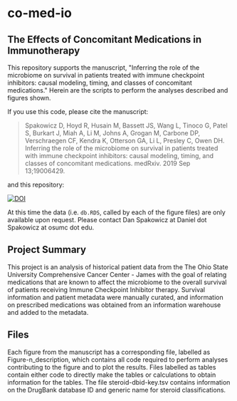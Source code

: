 # co-med-io
## The Effects of Concomitant Medications in Immunotherapy 

This repository supports the manuscript, "Inferring the role of the microbiome on survival in patients treated with immune checkpoint inhibitors: causal modeling, timing, and classes of concomitant medications." Herein are the scripts to perform the analyses described and figures shown.

If you use this code, please cite the manuscript:

> Spakowicz D, Hoyd R, Husain M, Bassett JS, Wang L, Tinoco G, Patel S, Burkart J, Miah A, Li M, Johns A, Grogan M, Carbone DP, Verschraegen CF, Kendra K, Otterson GA, Li L, Presley C, Owen DH. Inferring the role of the microbiome on survival in patients treated with immune checkpoint inhibitors: causal modeling, timing, and classes of concomitant medications. medRxiv. 2019 Sep 13;19006429. 

and this repository:

[![DOI](https://zenodo.org/badge/190640249.svg)](https://zenodo.org/badge/latestdoi/190640249)

At this time the data (i.e. `db.RDS`, called by each of the figure files) are only available upon request. Please contact Dan Spakowicz at Daniel dot Spakowicz at osumc dot edu.

## Project Summary

This project is an analysis of historical patient data from the The Ohio State University Comprehensive Cancer Center - James with the goal of relating medications that are known to affect the microbiome to the overall survival of patients receiving Immune Checkpoint Inhibitor therapy. Survival information and patient metadata were manually curated, and information on prescribed medications was obtained from an information warehouse and added to the metadata. 

## Files

Each figure from the manuscript has a corresponding file, labelled as Figure-n_description, which contains all code required to perform analyses contributing to the figure and to plot the results.
Files labelled as tables contain either code to directly make the tables or calculations to obtain information for the tables.
The file steroid-dbid-key.tsv contains information on the DrugBank database ID and generic name for steroid classifications. 
